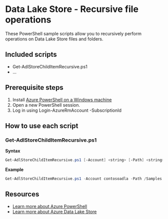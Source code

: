 # Data Lake Store - Recursive file operations

These PowerShell sample scripts allow you to recursively perform operations on Data Lake Store files and folders.

## Included scripts

* Get-AdlStoreChildItemRecursive.ps1
* ...

## Prerequisite steps

1. Install [Azure PowerShell on a Windows machine](https://docs.microsoft.com/en-us/powershell/azure/install-azurerm-ps)
2. Open a new PowerShell session.
3. Log in using Login-AzureRmAccount -SubscriptionId <SUBSCRIPTION-ID>

## How to use each script

### Get-AdlStoreChildItemRecursive.ps1

**Syntax**
```powershell
Get-AdlStoreChildItemRecursive.ps1 [-Account] <string> [-Path] <string>
```

**Example**
```powershell
Get-AdlStoreChildItemRecursive.ps1 -Account contosoadla -Path /Samples
```

## Resources

- [Learn more about Azure PowerShell](https://docs.microsoft.com/en-us/powershell/azure/overview)
- [Learn more about Azure Data Lake Store](https://docs.microsoft.com/en-us/azure/data-lake-store/)
